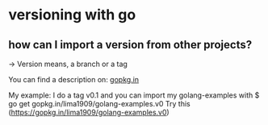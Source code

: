 # versioning with go

## how can I import a version from other projects?

-> Version means, a branch or a tag

You can find a description on: [gopkg.in](http://labix.org/gopkg.in)

My example: I do a tag v0.1 and you can import my golang-examples with
    $ go get gopkg.in/lima1909/golang-examples.v0
Try this (https://gopkg.in/lima1909/golang-examples.v0)